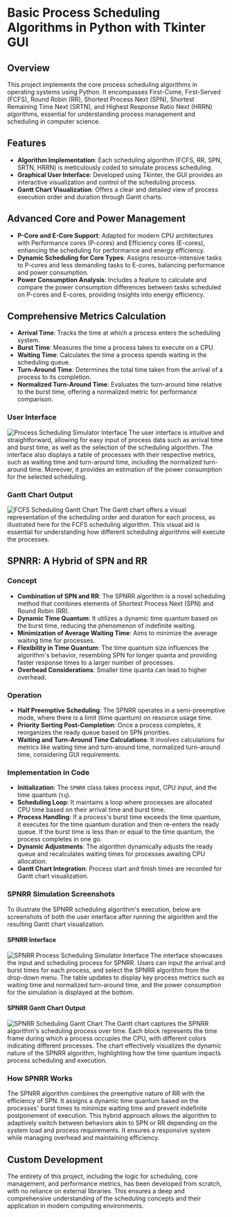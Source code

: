 # Basic Process Scheduling Algorithms in Python with Tkinter GUI

## Overview
This project implements the core process scheduling algorithms in operating systems using Python. It encompasses First-Come, First-Served (FCFS), Round Robin (RR), Shortest Process Next (SPN), Shortest Remaining Time Next (SRTN), and Highest Response Ratio Next (HRRN) algorithms, essential for understanding process management and scheduling in computer science.

## Features
- **Algorithm Implementation**: Each scheduling algorithm (FCFS, RR, SPN, SRTN, HRRN) is meticulously coded to simulate process scheduling.
- **Graphical User Interface**: Developed using Tkinter, the GUI provides an interactive visualization and control of the scheduling process.
- **Gantt Chart Visualization**: Offers a clear and detailed view of process execution order and duration through Gantt charts.

## Advanced Core and Power Management
- **P-Core and E-Core Support**: Adapted for modern CPU architectures with Performance cores (P-cores) and Efficiency cores (E-cores), enhancing the scheduling for performance and energy efficiency.
- **Dynamic Scheduling for Core Types**: Assigns resource-intensive tasks to P-cores and less demanding tasks to E-cores, balancing performance and power consumption.
- **Power Consumption Analysis**: Includes a feature to calculate and compare the power consumption differences between tasks scheduled on P-cores and E-cores, providing insights into energy efficiency.

## Comprehensive Metrics Calculation
- **Arrival Time**: Tracks the time at which a process enters the scheduling system.
- **Burst Time**: Measures the time a process takes to execute on a CPU.
- **Waiting Time**: Calculates the time a process spends waiting in the scheduling queue.
- **Turn-Around Time**: Determines the total time taken from the arrival of a process to its completion.
- **Normalized Turn-Around Time**: Evaluates the turn-around time relative to the burst time, offering a normalized metric for performance comparison.

### User Interface
![Process Scheduling Simulator Interface](https://github.com/joowon7172/process_scheduling_simulator/assets/83939775/7a1eec28-1cc8-499b-8b82-4c95bfd25f5b)
The user interface is intuitive and straightforward, allowing for easy input of process data such as arrival time and burst time, as well as the selection of the scheduling algorithm. The interface also displays a table of processes with their respective metrics, such as waiting time and turn-around time, including the normalized turn-around time. Moreover, it provides an estimation of the power consumption for the selected scheduling.

### Gantt Chart Output
![FCFS Scheduling Gantt Chart](https://github.com/joowon7172/process_scheduling_simulator/assets/83939775/99d66996-89f0-4ab8-be9c-2f945b2fe664)
The Gantt chart offers a visual representation of the scheduling order and duration for each process, as illustrated here for the FCFS scheduling algorithm. This visual aid is essential for understanding how different scheduling algorithms will execute the processes.

## SPNRR: A Hybrid of SPN and RR
### Concept
- **Combination of SPN and RR**: The SPNRR algorithm is a novel scheduling method that combines elements of Shortest Process Next (SPN) and Round Robin (RR).
- **Dynamic Time Quantum**: It utilizes a dynamic time quantum based on the burst time, reducing the phenomenon of indefinite waiting.
- **Minimization of Average Waiting Time**: Aims to minimize the average waiting time for processes.
- **Flexibility in Time Quantum**: The time quantum size influences the algorithm's behavior, resembling SPN for longer quanta and providing faster response times to a larger number of processes.
- **Overhead Considerations**: Smaller time quanta can lead to higher overhead.

### Operation
- **Half Preemptive Scheduling**: The SPNRR operates in a semi-preemptive mode, where there is a limit (time quantum) on resource usage time.
- **Priority Sorting Post-Completion**: Once a process completes, it reorganizes the ready queue based on SPN priorities.
- **Waiting and Turn-Around Time Calculations**: It involves calculations for metrics like waiting time and turn-around time, normalized turn-around time, considering GUI requirements.

### Implementation in Code
- **Initialization**: The `SPNRR` class takes process input, CPU input, and the time quantum (`tq`).
- **Scheduling Loop**: It maintains a loop where processes are allocated CPU time based on their arrival time and burst time.
- **Process Handling**: If a process's burst time exceeds the time quantum, it executes for the time quantum duration and then re-enters the ready queue. If the burst time is less than or equal to the time quantum, the process completes in one go.
- **Dynamic Adjustments**: The algorithm dynamically adjusts the ready queue and recalculates waiting times for processes awaiting CPU allocation.
- **Gantt Chart Integration**: Process start and finish times are recorded for Gantt chart visualization.

### SPNRR Simulation Screenshots
To illustrate the SPNRR scheduling algorithm's execution, below are screenshots of both the user interface after running the algorithm and the resulting Gantt chart visualization.

#### SPNRR Interface
![SPNRR Process Scheduling Simulator Interface](https://github.com/joowon7172/process_scheduling_simulator/assets/83939775/baf0a9ea-b4b4-4cde-8727-564366844fc6)
The interface showcases the input and scheduling process for SPNRR. Users can input the arrival and burst times for each process, and select the SPNRR algorithm from the drop-down menu. The table updates to display key process metrics such as waiting time and normalized turn-around time, and the power consumption for the simulation is displayed at the bottom.

#### SPNRR Gantt Chart Output
![SPNRR Scheduling Gantt Chart](https://github.com/joowon7172/process_scheduling_simulator/assets/83939775/0b5c0d54-c448-43c5-8511-ca523ead31fc)
The Gantt chart captures the SPNRR algorithm's scheduling process over time. Each block represents the time frame during which a process occupies the CPU, with different colors indicating different processes. The chart effectively visualizes the dynamic nature of the SPNRR algorithm, highlighting how the time quantum impacts process scheduling and execution.

### How SPNRR Works
The SPNRR algorithm combines the preemptive nature of RR with the efficiency of SPN. It assigns a dynamic time quantum based on the processes' burst times to minimize waiting time and prevent indefinite postponement of execution. This hybrid approach allows the algorithm to adaptively switch between behaviors akin to SPN or RR depending on the system load and process requirements. It ensures a responsive system while managing overhead and maintaining efficiency.

## Custom Development
The entirety of this project, including the logic for scheduling, core management, and performance metrics, has been developed from scratch, with no reliance on external libraries. This ensures a deep and comprehensive understanding of the scheduling concepts and their application in modern computing environments.
